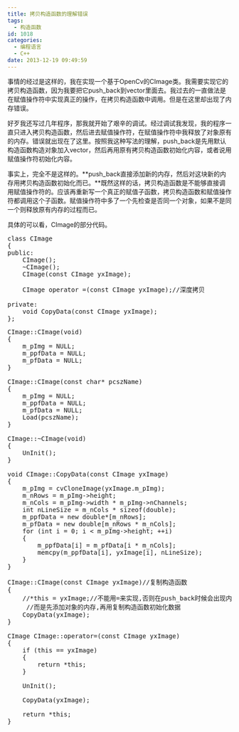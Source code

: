 ```yaml
---
title: 拷贝构造函数的理解错误
tags:
  - 构造函数
id: 1018
categories:
  - 编程语言 
  - C++
date: 2013-12-19 09:49:59
---
```


 事情的经过是这样的，我在实现一个基于OpenCv的CImage类。我需要实现它的拷贝构造函数，因为我要把它push_back到vector里面去。我过去的一直做法是在赋值操作符中实现真正的操作，在拷贝构造函数中调用。但是在这里却出现了内存错误。

 好歹我还写过几年程序，那我就开始了艰辛的调试。经过调试我发现，我的程序一直只进入拷贝构造函数，然后进去赋值操作符，在赋值操作符中我释放了对象原有的内存。错误就出现在了这里。按照我这种写法的理解，push_back是先用默认构造函数构造对象加入vector，然后再用原有拷贝构造函数初始化内容，或者说用赋值操作符初始化内容。

 事实上，完全不是这样的。**push_back直接添加新的内存，然后对这块新的内存用拷贝构造函数初始化而已。**既然这样的话，拷贝构造函数是不能够直接调用赋值操作符的。应该再重新写一个真正的赋值子函数，拷贝构造函数和赋值操作符都调用这个子函数。赋值操作符中多了一个先检查是否同一个对象，如果不是同一个则释放原有内存的过程而已。

 具体的可以看，CImage的部分代码。

<pre class="brush:cpp;first-line:1;pad-line-numbers:true;highlight:null;collapse:false;">
class CImage
{
public:
	CImage();
	~CImage();
	CImage(const CImage yxImage);

	CImage operator =(const CImage yxImage);//深度拷贝

private:
	void CopyData(const CImage yxImage);
};
</pre>
<pre class="brush:cpp;first-line:1;pad-line-numbers:true;highlight:null;collapse:false;">
CImage::CImage(void)
{
	m_pImg = NULL;
	m_ppfData = NULL;
	m_pfData = NULL;
}

CImage::CImage(const char* pcszName) 
{
	m_pImg = NULL;
	m_ppfData = NULL;
	m_pfData = NULL;
	Load(pcszName);
}

CImage::~CImage(void)
{
	UnInit();
}

void CImage::CopyData(const CImage yxImage)
{
	m_pImg = cvCloneImage(yxImage.m_pImg);
	m_nRows = m_pImg->height;
	m_nCols = m_pImg->width * m_pImg->nChannels;
	int nLineSize = m_nCols * sizeof(double);
	m_ppfData = new double*[m_nRows];
	m_pfData = new double[m_nRows * m_nCols];
	for (int i = 0; i < m_pImg->height; ++i)
	{
		m_ppfData[i] = m_pfData[i * m_nCols];
		memcpy(m_ppfData[i], yxImage[i], nLineSize);
	}
}

CImage::CImage(const CImage yxImage)//复制构造函数
{
	//*this = yxImage;//不能用=来实现,否则在push_back时候会出现内存错误,因为vector不调用默认构造函数
	 //而是先添加对象的内存,再用复制构造函数初始化数据
	CopyData(yxImage);
}

CImage CImage::operator=(const CImage yxImage)
{
	if (this == yxImage)
	{
		return *this;
	}

	UnInit();

	CopyData(yxImage);

	return *this;
}
</pre>